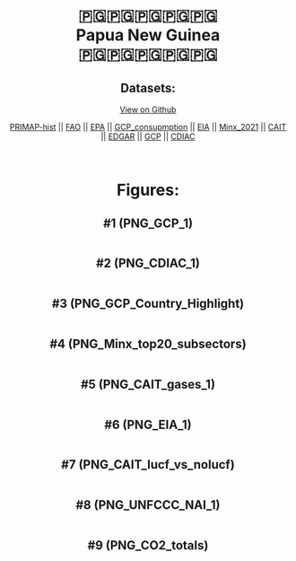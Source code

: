 
<center>
<h1 align="center">
🇵🇬🇵🇬🇵🇬🇵🇬🇵🇬
<br>
Papua New Guinea
<br>
🇵🇬🇵🇬🇵🇬🇵🇬🇵🇬
</h1>
<h2>Datasets:</h2>
<p><a href="https://github.com/dquintani/GreenhouseData/tree/master/country_data/PNG_Papua New Guinea/data">View on Github</a>
<br></p><p><a href="data/PNG_PRIMAP-hist.csv">PRIMAP-hist</a> || <a href="data/PNG_FAO.csv">FAO</a> || <a href="data/PNG_EPA.csv">EPA</a> || <a href="data/PNG_GCP_consupmption.csv">GCP_consupmption</a> || <a href="data/PNG_EIA.csv">EIA</a> || <a href="data/PNG_Minx_2021.csv">Minx_2021</a> || <a href="data/PNG_CAIT.csv">CAIT</a> || <a href="data/PNG_EDGAR.csv">EDGAR</a> || <a href="data/PNG_GCP.csv">GCP</a> || <a href="data/PNG_CDIAC.csv">CDIAC</a></p><p><br></p>
<h1>Figures:</h1><h2>#1 (PNG_GCP_1)</h2>
<p><img alt="" src="figures/PNG_GCP_1.png" /></p><h2>#2 (PNG_CDIAC_1)</h2>
<p><img alt="" src="figures/PNG_CDIAC_1.png" /></p><h2>#3 (PNG_GCP_Country_Highlight)</h2>
<p><img alt="" src="figures/PNG_GCP_Country_Highlight.png" /></p><h2>#4 (PNG_Minx_top20_subsectors)</h2>
<p><img alt="" src="figures/PNG_Minx_top20_subsectors.png" /></p><h2>#5 (PNG_CAIT_gases_1)</h2>
<p><img alt="" src="figures/PNG_CAIT_gases_1.png" /></p><h2>#6 (PNG_EIA_1)</h2>
<p><img alt="" src="figures/PNG_EIA_1.png" /></p><h2>#7 (PNG_CAIT_lucf_vs_nolucf)</h2>
<p><img alt="" src="figures/PNG_CAIT_lucf_vs_nolucf.png" /></p><h2>#8 (PNG_UNFCCC_NAI_1)</h2>
<p><img alt="" src="figures/PNG_UNFCCC_NAI_1.png" /></p><h2>#9 (PNG_CO2_totals)</h2>
<p><img alt="" src="figures/PNG_CO2_totals.png" /></p>